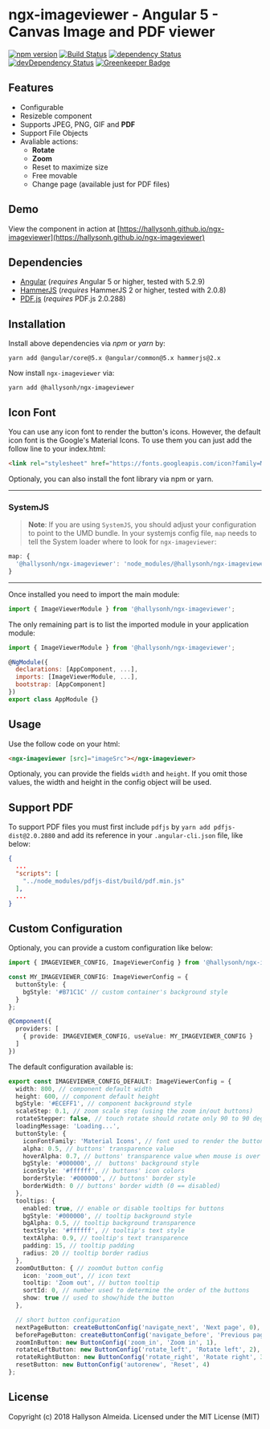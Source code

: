 # ngx-imageviewer - Angular 5 - Canvas Image and PDF viewer

[![npm version](https://badge.fury.io/js/%40hallysonh%2Fngx-imageviewer.svg)](https://badge.fury.io/js/%40hallysonh%2Fngx-imageviewer)
[![Build Status](https://travis-ci.org/hallysonh/ngx-imageviewer.svg?branch=master)](https://travis-ci.org/hallysonh/ngx-imageviewer)
[![dependency Status](https://david-dm.org/hallysonh/ngx-imageviewer/status.svg)](https://david-dm.org/hallysonh/ngx-imageviewer)
[![devDependency Status](https://david-dm.org/hallysonh/ngx-imageviewer/dev-status.svg?branch=master)](https://david-dm.org/hallysonh/ngx-imageviewer#info=devDependencies)
[![Greenkeeper Badge](https://badges.greenkeeper.io/hallysonh/ngx-imageviewer.svg)](https://greenkeeper.io/)

## Features

* Configurable
* Resizeble component
* Supports JPEG, PNG, GIF and **PDF**
* Support File Objects
* Avaliable actions:
  * **Rotate**
  * **Zoom**
  * Reset to maximize size
  * Free movable
  * Change page (available just for PDF files)

## Demo

View the component in action at [https://hallysonh.github.io/ngx-imageviewer](https://hallysonh.github.io/ngx-imageviewer)

## Dependencies

* [Angular](https://angular.io) (*requires* Angular 5 or higher, tested with 5.2.9)
* [HammerJS](https://hammerjs.github.io/) (*requires* HammerJS 2 or higher, tested with 2.0.8)
* [PDF.js](https://mozilla.github.io/pdf.js/) (*requires* PDF.js 2.0.288)

## Installation

Install above dependencies via *npm* or *yarn* by:

```shell
yarn add @angular/core@5.x @angular/common@5.x hammerjs@2.x
```

Now install `ngx-imageviewer` via:

```shell
yarn add @hallysonh/ngx-imageviewer
```

## Icon Font

You can use any icon font to render the button's icons. However, the default icon font is the Google's Material Icons. To use them you can just add the follow line to your index.html:

```html
<link rel="stylesheet" href="https://fonts.googleapis.com/icon?family=Material+Icons">
```

Optionaly, you can also install the font library via npm or yarn.

---

### SystemJS

>**Note**: If you are using `SystemJS`, you should adjust your configuration to point to the UMD bundle.
In your systemjs config file, `map` needs to tell the System loader where to look for `ngx-imageviewer`:

```js
map: {
  '@hallysonh/ngx-imageviewer': 'node_modules/@hallysonh/ngx-imageviewer/bundles/ngx-imageviewer.umd.js',
}
```

---

Once installed you need to import the main module:

```js
import { ImageViewerModule } from '@hallysonh/ngx-imageviewer';
```

The only remaining part is to list the imported module in your application module:

```js
import { ImageViewerModule } from '@hallysonh/ngx-imageviewer';

@NgModule({
  declarations: [AppComponent, ...],
  imports: [ImageViewerModule, ...],
  bootstrap: [AppComponent]
})
export class AppModule {}
```

## Usage

Use the follow code on your html:

```html
<ngx-imageviewer [src]="imageSrc"></ngx-imageviewer>
```

Optionaly, you can provide the fields `width` and `height`. If you omit those values, the width and height in the config object will be used.

## Support PDF

To support PDF files you must first include `pdfjs` by `yarn add pdfjs-dist@2.0.2880` and add its reference in your `.angular-cli.json` file, like below:

```json
{
  ...
  "scripts": [
    "../node_modules/pdfjs-dist/build/pdf.min.js"
  ],
  ...
}
```

## Custom Configuration

Optionaly, you can provide a custom configuration like below:

```typescript
import { IMAGEVIEWER_CONFIG, ImageViewerConfig } from '@hallysonh/ngx-imageviewer';

const MY_IMAGEVIEWER_CONFIG: ImageViewerConfig = {
  buttonStyle: {
    bgStyle: '#B71C1C' // custom container's background style
  }
};

@Component({
  providers: [
    { provide: IMAGEVIEWER_CONFIG, useValue: MY_IMAGEVIEWER_CONFIG }
  ]
})
```

The default configuration available is:

```typescript
export const IMAGEVIEWER_CONFIG_DEFAULT: ImageViewerConfig = {
  width: 800, // component default width
  height: 600, // component default height
  bgStyle: '#ECEFF1', // component background style
  scaleStep: 0.1, // zoom scale step (using the zoom in/out buttons)
  rotateStepper: false, // touch rotate should rotate only 90 to 90 degrees
  loadingMessage: 'Loading...',
  buttonStyle: {
    iconFontFamily: 'Material Icons', // font used to render the button icons
    alpha: 0.5, // buttons' transparence value
    hoverAlpha: 0.7, // buttons' transparence value when mouse is over
    bgStyle: '#000000', //  buttons' background style
    iconStyle: '#ffffff', // buttons' icon colors
    borderStyle: '#000000', // buttons' border style
    borderWidth: 0 // buttons' border width (0 == disabled)
  },
  tooltips: {
    enabled: true, // enable or disable tooltips for buttons
    bgStyle: '#000000', // tooltip background style
    bgAlpha: 0.5, // tooltip background transparence
    textStyle: '#ffffff', // tooltip's text style
    textAlpha: 0.9, // tooltip's text transparence
    padding: 15, // tooltip padding
    radius: 20 // tooltip border radius
  },
  zoomOutButton: { // zoomOut button config
    icon: 'zoom_out', // icon text
    tooltip: 'Zoom out', // button tooltip
    sortId: 0, // number used to determine the order of the buttons
    show: true // used to show/hide the button
  },

  // short button configuration
  nextPageButton: createButtonConfig('navigate_next', 'Next page', 0),
  beforePageButton: createButtonConfig('navigate_before', 'Previous page', 1),
  zoomInButton: new ButtonConfig('zoom_in', 'Zoom in', 1),
  rotateLeftButton: new ButtonConfig('rotate_left', 'Rotate left', 2),
  rotateRightButton: new ButtonConfig('rotate_right', 'Rotate right', 3),
  resetButton: new ButtonConfig('autorenew', 'Reset', 4)
};
```

## License

Copyright (c) 2018 Hallyson Almeida. Licensed under the MIT License (MIT)
